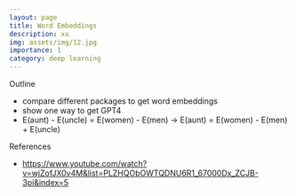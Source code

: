 ```yaml
---
layout: page
title: Word Embeddings
description: xx 
img: assets/img/12.jpg
importance: 1
category: deep learning
---
```


Outline
* compare different packages to get word embeddings
* show one way to get GPT4 
* E(aunt) - E(uncle) = E(women) - E(men) -> E(aunt) = E(women) - E(men) + E(uncle)

References
* https://www.youtube.com/watch?v=wjZofJX0v4M&list=PLZHQObOWTQDNU6R1_67000Dx_ZCJB-3pi&index=5


